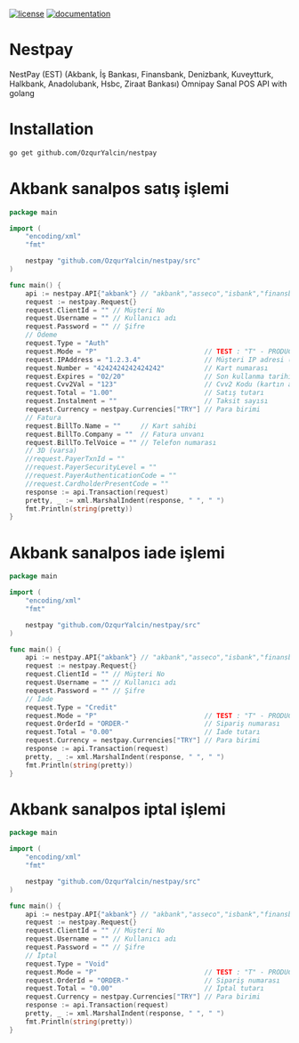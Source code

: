 [![license](https://img.shields.io/:license-mit-blue.svg)](https://github.com/OzqurYalcin/nestpay/blob/master/LICENSE.md)
[![documentation](https://pkg.go.dev/badge/github.com/OzqurYalcin/nestpay)](https://pkg.go.dev/github.com/OzqurYalcin/nestpay/src)

# Nestpay
NestPay (EST) (Akbank, İş Bankası, Finansbank, Denizbank, Kuveytturk, Halkbank, Anadolubank, Hsbc, Ziraat Bankası) Omnipay Sanal POS API with golang

# Installation
```bash
go get github.com/OzqurYalcin/nestpay
```

# Akbank sanalpos satış işlemi
```go
package main

import (
	"encoding/xml"
	"fmt"

	nestpay "github.com/OzqurYalcin/nestpay/src"
)

func main() {
	api := nestpay.API{"akbank"} // "akbank","asseco","isbank","finansbank","denizbank","kuveytturk","halkbank","anadolubank","hsbc","ziraatbank"
	request := nestpay.Request{}
	request.ClientId = "" // Müşteri No
	request.Username = "" // Kullanıcı adı
	request.Password = "" // Şifre
	// Ödeme
	request.Type = "Auth"
	request.Mode = "P"                           // TEST : "T" - PRODUCTION "P"
	request.IPAddress = "1.2.3.4"                // Müşteri IP adresi (zorunlu)
	request.Number = "4242424242424242"          // Kart numarası
	request.Expires = "02/20"                    // Son kullanma tarihi (Ay ve Yılın son 2 hanesi) MM/YY
	request.Cvv2Val = "123"                      // Cvv2 Kodu (kartın arka yüzündeki 3 haneli numara)
	request.Total = "1.00"                       // Satış tutarı
	request.Instalment = ""                      // Taksit sayısı
	request.Currency = nestpay.Currencies["TRY"] // Para birimi
	// Fatura
	request.BillTo.Name = ""     // Kart sahibi
	request.BillTo.Company = ""  // Fatura unvanı
	request.BillTo.TelVoice = "" // Telefon numarası
	// 3D (varsa)
	//request.PayerTxnId = ""
	//request.PayerSecurityLevel = ""
	//request.PayerAuthenticationCode = ""
	//request.CardholderPresentCode = ""
	response := api.Transaction(request)
	pretty, _ := xml.MarshalIndent(response, " ", " ")
	fmt.Println(string(pretty))
}
```

# Akbank sanalpos iade işlemi
```go
package main

import (
	"encoding/xml"
	"fmt"

	nestpay "github.com/OzqurYalcin/nestpay/src"
)

func main() {
	api := nestpay.API{"akbank"} // "akbank","asseco","isbank","finansbank","denizbank","kuveytturk","halkbank","anadolubank","hsbc","ziraatbank"
	request := nestpay.Request{}
	request.ClientId = "" // Müşteri No
	request.Username = "" // Kullanıcı adı
	request.Password = "" // Şifre
	// İade
	request.Type = "Credit"
	request.Mode = "P"                           // TEST : "T" - PRODUCTION "P"
	request.OrderId = "ORDER-"                   // Sipariş numarası
	request.Total = "0.00"                       // İade tutarı
	request.Currency = nestpay.Currencies["TRY"] // Para birimi
	response := api.Transaction(request)
	pretty, _ := xml.MarshalIndent(response, " ", " ")
	fmt.Println(string(pretty))
}
```

# Akbank sanalpos iptal işlemi
```go
package main

import (
	"encoding/xml"
	"fmt"

	nestpay "github.com/OzqurYalcin/nestpay/src"
)

func main() {
	api := nestpay.API{"akbank"} // "akbank","asseco","isbank","finansbank","denizbank","kuveytturk","halkbank","anadolubank","hsbc","ziraatbank"
	request := nestpay.Request{}
	request.ClientId = "" // Müşteri No
	request.Username = "" // Kullanıcı adı
	request.Password = "" // Şifre
	// İptal
	request.Type = "Void"
	request.Mode = "P"                           // TEST : "T" - PRODUCTION "P"
	request.OrderId = "ORDER-"                   // Sipariş numarası
	request.Total = "0.00"                       // İptal tutarı
	request.Currency = nestpay.Currencies["TRY"] // Para birimi
	response := api.Transaction(request)
	pretty, _ := xml.MarshalIndent(response, " ", " ")
	fmt.Println(string(pretty))
}
```